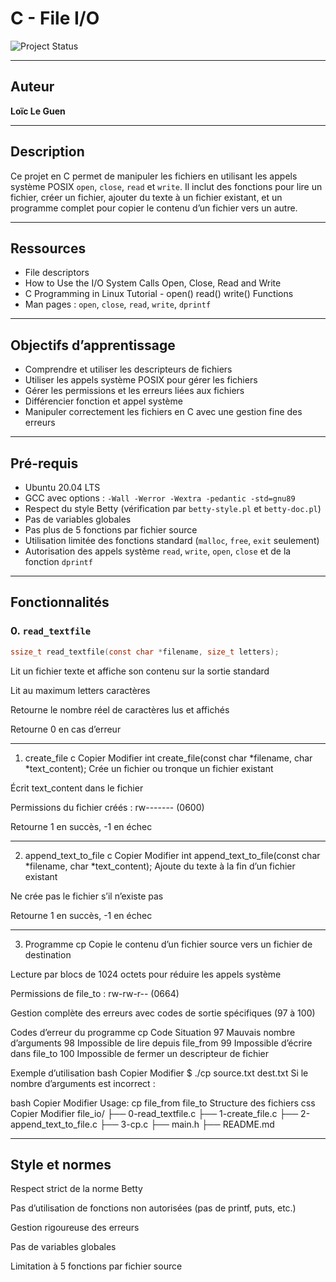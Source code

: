 # C - File I/O

![Project Status](https://img.shields.io/badge/status-97.5%25-green)

---

## Auteur

**Loïc Le Guen**

---

## Description

Ce projet en C permet de manipuler les fichiers en utilisant les appels système POSIX `open`, `close`, `read` et `write`. Il inclut des fonctions pour lire un fichier, créer un fichier, ajouter du texte à un fichier existant, et un programme complet pour copier le contenu d’un fichier vers un autre.

---

## Ressources

- File descriptors  
- How to Use the I/O System Calls Open, Close, Read and Write  
- C Programming in Linux Tutorial - open() read() write() Functions  
- Man pages : `open`, `close`, `read`, `write`, `dprintf`

---

## Objectifs d’apprentissage

- Comprendre et utiliser les descripteurs de fichiers  
- Utiliser les appels système POSIX pour gérer les fichiers  
- Gérer les permissions et les erreurs liées aux fichiers  
- Différencier fonction et appel système  
- Manipuler correctement les fichiers en C avec une gestion fine des erreurs

---

## Pré-requis

- Ubuntu 20.04 LTS  
- GCC avec options : `-Wall -Werror -Wextra -pedantic -std=gnu89`  
- Respect du style Betty (vérification par `betty-style.pl` et `betty-doc.pl`)  
- Pas de variables globales  
- Pas plus de 5 fonctions par fichier source  
- Utilisation limitée des fonctions standard (`malloc`, `free`, `exit` seulement)  
- Autorisation des appels système `read`, `write`, `open`, `close` et de la fonction `dprintf`

---

## Fonctionnalités

### 0. `read_textfile`

```c
ssize_t read_textfile(const char *filename, size_t letters);
```
Lit un fichier texte et affiche son contenu sur la sortie standard

Lit au maximum letters caractères

Retourne le nombre réel de caractères lus et affichés

Retourne 0 en cas d’erreur

---

1. create_file
c
Copier
Modifier
int create_file(const char *filename, char *text_content);
Crée un fichier ou tronque un fichier existant

Écrit text_content dans le fichier

Permissions du fichier créés : rw------- (0600)

Retourne 1 en succès, -1 en échec

---

2. append_text_to_file
c
Copier
Modifier
int append_text_to_file(const char *filename, char *text_content);
Ajoute du texte à la fin d’un fichier existant

Ne crée pas le fichier s’il n’existe pas

Retourne 1 en succès, -1 en échec

---

3. Programme cp
Copie le contenu d’un fichier source vers un fichier de destination

Lecture par blocs de 1024 octets pour réduire les appels système

Permissions de file_to : rw-rw-r-- (0664)

Gestion complète des erreurs avec codes de sortie spécifiques (97 à 100)

Codes d’erreur du programme cp
Code	Situation
97	Mauvais nombre d’arguments
98	Impossible de lire depuis file_from
99	Impossible d’écrire dans file_to
100	Impossible de fermer un descripteur de fichier

Exemple d’utilisation
bash
Copier
Modifier
$ ./cp source.txt dest.txt
Si le nombre d’arguments est incorrect :

bash
Copier
Modifier
Usage: cp file_from file_to
Structure des fichiers
css
Copier
Modifier
file_io/
    ├── 0-read_textfile.c
    ├── 1-create_file.c
    ├── 2-append_text_to_file.c
    ├── 3-cp.c
    ├── main.h
    ├── README.md

---

## Style et normes

Respect strict de la norme Betty

Pas d’utilisation de fonctions non autorisées (pas de printf, puts, etc.)

Gestion rigoureuse des erreurs

Pas de variables globales

Limitation à 5 fonctions par fichier source


